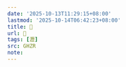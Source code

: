 ```yaml
---
date: '2025-10-13T11:29:15+08:00'
lastmod: '2025-10-14T06:42:23+08:00'
title: 󰠭
url: 󰠭
tags: [瀝]
src: GHZR
note:
---
```

